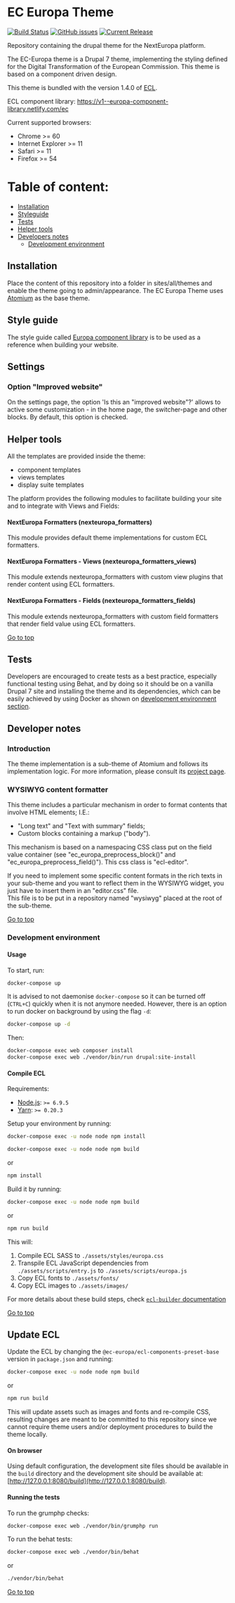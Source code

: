 # EC Europa Theme
[![Build Status](https://drone.fpfis.eu/api/badges/ec-europa/ec_europa/status.svg?branch=master)](https://drone.fpfis.eu/ec-europa/ec_europa) 
[![GitHub issues](https://img.shields.io/github/issues/ec-europa/ec_europa.svg)](https://github.com/ec-europa/ec_europa/issues?q=is:open+is:issue) 
[![Current Release](https://img.shields.io/github/release/ec-europa/ec_europa.svg)](https://github.com/ec-europa/ec_europa/releases)

Repository containing the drupal theme for the NextEuropa platform.

The EC-Europa theme is a Drupal 7 theme, implementing the styling defined for
the Digital Transformation of the European Commission.
This theme is based on a component driven design.

This theme is bundled with the version 1.4.0 of [ECL](https://github.com/ec-europa/europa-component-library).

ECL component library: https://v1--europa-component-library.netlify.com/ec


Current supported browsers:

- Chrome >= 60
- Internet Explorer >= 11
- Safari >= 11
- Firefox >= 54

Table of content:
=================
- [Installation](#a-installation)
- [Styleguide](#styleguide)
- [Tests](#tests)
- [Helper tools](#helper-tools)
- [Developers notes](#developers-notes)
  - [Development environment](#development-environment)

## Installation

Place the content of this repository into a folder in sites/all/themes and enable the theme going to admin/appearance.
The EC Europa Theme uses [Atomium](https://www.drupal.org/project/atomium) as the base theme.

## Style guide

The style guide called [Europa component library](https://ec-europa.github.io/europa-component-library)
 is to be used as a reference when building your website.

## Settings

### Option "Improved website"

On the settings page, the option 'Is this an "improved website"?' allows to
active some customization - in the home page, the switcher-page and other 
blocks.
By default, this option is checked.

## Helper tools

All the templates are provided inside the theme:

 - component templates
 - views templates
 - display suite templates

The platform provides the following modules to facilitate building your site and to integrate with Views and Fields:

#### NextEuropa Formatters (nexteuropa_formatters)

This module provides default theme implementations for custom ECL formatters.

#### NextEuropa Formatters - Views (nexteuropa_formatters_views)

This module extends nexteuropa_formatters with custom view plugins that
render content using ECL formatters.

#### NextEuropa Formatters - Fields (nexteuropa_formatters_fields)

This module extends nexteuropa_formatters with custom field formatters that
render field value using ECL formatters.

[Go to top](#table-of-content)


## Tests

Developers are encouraged to create tests as a best practice, especially functional testing using Behat, and by doing so 
it should be on a vanilla Drupal 7 site and installing the theme and its dependencies, which can be easily achieved by 
using Docker as shown on [development environment section](#development-environment).

## Developer notes

### Introduction

The theme implementation is a sub-theme of Atomium and follows its implementation logic.
For more information, please consult its [project page](https://www.drupal.org/project/atomium).

### WYSIWYG content formatter

This theme includes a particular mechanism in order to format contents that involve HTML elements; I.E.:
* "Long text" and "Text with summary" fields;
* Custom blocks containing a markup ("body").

This mechanism is based on a namespacing CSS class put on the field value container (see "ec_europa_preprocess_block()"
and "ec_europa_preprocess_field()").
This css class is "ecl-editor".

If you need to implement some specific content formats in the rich texts in your sub-theme and you want to reflect them in the WYSIWYG widget,
you just have to insert them in an "editor.css" file.<br />
This file is to be put in a repository named "wysiwyg" placed at the root of the sub-theme.

[Go to top](#table-of-content)

### Development environment

#### Usage

To start, run:

```bash
docker-compose up
```

It is advised to not daemonise `docker-compose` so it can be turned off (`CTRL+C`) quickly when it is not anymore needed.
However, there is an option to run docker on background by using the flag `-d`:

```bash
docker-compose up -d
```

Then:

```bash
docker-compose exec web composer install
docker-compose exec web ./vendor/bin/run drupal:site-install
```

#### Compile ECL

Requirements:

- [Node.js](https://nodejs.org/en/): `>= 6.9.5`
- [Yarn](https://yarnpkg.com/en/): `>= 0.20.3`

Setup your environment by running:
```bash
docker-compose exec -u node node npm install 
```

```bash
docker-compose exec -u node node npm build 
```

or

```bash
npm install
```


Build it by running:

```bash
docker-compose exec -u node node npm build 
```

or

```bash
npm run build
```

This will:

1. Compile ECL SASS to `./assets/styles/europa.css`
2. Transpile ECL JavaScript dependencies from `./assets/scripts/entry.js` to `./assets/scripts/europa.js`
3. Copy ECL fonts to `./assets/fonts/`
4. Copy ECL images to `./assets/images/`

For more details about these build steps, check [`ecl-builder` documentation](https://www.npmjs.com/package/@ec-europa/ecl-builder)

[Go to top](#table-of-content)

## Update ECL

Update the ECL by changing the `@ec-europa/ecl-components-preset-base` version in `package.json` and running:

```bash
docker-compose exec -u node node npm build 
```

or

```bash
npm run build
```
This will update assets such as images and fonts and re-compile CSS, resulting changes are meant to be committed to this
repository since we cannot require theme users and/or deployment procedures to build the theme locally.

#### On browser
Using default configuration, the development site files should be available in the `build` directory and the development site
should be available at: [http://127.0.0.1:8080/build](http://127.0.0.1:8080/build).

#### Running the tests

To run the grumphp checks:

```bash
docker-compose exec web ./vendor/bin/grumphp run
```

To run the behat tests:

```bash
docker-compose exec web ./vendor/bin/behat
```

or

```bash
./vendor/bin/behat
```
[Go to top](#table-of-content)
